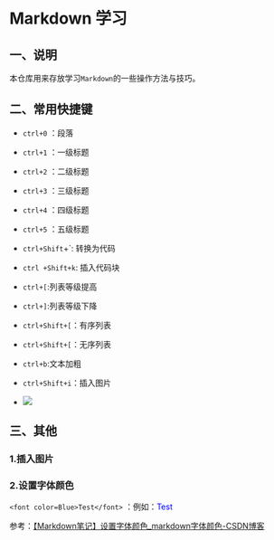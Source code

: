 # Markdown 学习

## 一、说明

本仓库用来存放学习`Markdown`的一些操作方法与技巧。

## 二、常用快捷键

- `ctrl+0` ：段落  

- `ctrl+1` ：一级标题
- `ctrl+2` ：二级标题
- `ctrl+3` ：三级标题
- `ctrl+4` ：四级标题
- `ctrl+5` ：五级标题

- `ctrl+Shift`+`:  转换为代码
- `ctrl +Shift+k`: 插入代码块
- `ctrl+[`:列表等级提高

- `ctrl+]`:列表等级下降

- `ctrl+Shift+[`：有序列表

- `ctrl+Shift+[`：无序列表

- `ctrl+b`:文本加粗

- `ctrl+Shift+i`：插入图片

- <div align=left><img src=https://i-blog.csdnimg.cn/blog_migrate/c6399f8f84b8620b533da4dfb3b17e35.png /></div>

## 三、其他

### 1.插入图片

### 2.设置字体颜色

`<font color=Blue>Test</font>` ：例如：<font color=Blue>Test</font> 

参考：[【Markdown笔记】设置字体颜色_markdown字体颜色-CSDN博客](https://blog.csdn.net/u012028275/article/details/115445362)





